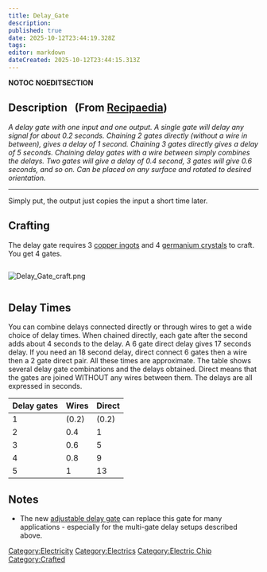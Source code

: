 ```yaml
---
title: Delay_Gate
description: 
published: true
date: 2025-10-12T23:44:19.328Z
tags: 
editor: markdown
dateCreated: 2025-10-12T23:44:15.313Z
---
```


__NOTOC__ __NOEDITSECTION__

## Description   (From [Recipaedia](Recipaedia "wikilink"))

*A delay gate with one input and one output. A single gate will delay
any signal for about 0.2 seconds. Chaining 2 gates directly (without a
wire in between), gives a delay of 1 second. Chaining 3 gates directly
gives a delay of 5 seconds. Chaining delay gates with a wire between
simply combines the delays. Two gates will give a delay of 0.4 second, 3
gates will give 0.6 seconds, and so on. Can be placed on any surface and
rotated to desired orientation.*

__________________________________

Simply put, the output just copies the input a short time later.

## Crafting

The delay gate requires 3 [copper ingots](Copper_Ingot "wikilink") and 4
[germanium crystals](Germanium_Crystal "wikilink") to craft. You get 4
gates.

<div style="overflow:hidden">

![Delay_Gate_craft.png](Delay_Gate_craft.png "Delay_Gate_craft.png")

</div>

## Delay Times

You can combine delays connected directly or through wires to get a wide
choice of delay times. When chained directly, each gate after the second
adds about 4 seconds to the delay. A 6 gate direct delay gives 17
seconds delay. If you need an 18 second delay, direct connect 6 gates
then a wire then a 2 gate direct pair. All these times are approximate.
The table shows several delay gate combinations and the delays obtained.
Direct means that the gates are joined WITHOUT any wires between them.
The delays are all expressed in seconds.

| Delay gates | Wires | Direct |
| ----------- | ----- | ------ |
| 1           | (0.2) | (0.2)  |
| 2           | 0.4   | 1      |
| 3           | 0.6   | 5      |
| 4           | 0.8   | 9      |
| 5           | 1     | 13     |

## Notes

  - The new [adjustable delay gate](Adjustable_Delay_Gate "wikilink")
    can replace this gate for many applications - especially for the
    multi-gate delay setups described above.

[Category:Electricity](Category:Electricity "wikilink")
[Category:Electrics](Category:Electrics "wikilink") [Category:Electric
Chip](Category:Electric_Chip "wikilink")
[Category:Crafted](Category:Crafted "wikilink")